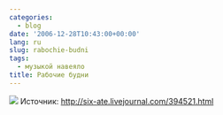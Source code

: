 ```yaml
---
categories:
  - blog
date: '2006-12-28T10:43:00+00:00'
lang: ru
slug: rabochie-budni
tags:
  - музыкой навеяло
title: Рабочие будни
---
```




[ ![](http://pics.livejournal.com/yamadharma/pic/00009c0y)](http://pics.livejournal.com/yamadharma/pic/00009c0y) Источник: http://six-ate.livejournal.com/394521.html